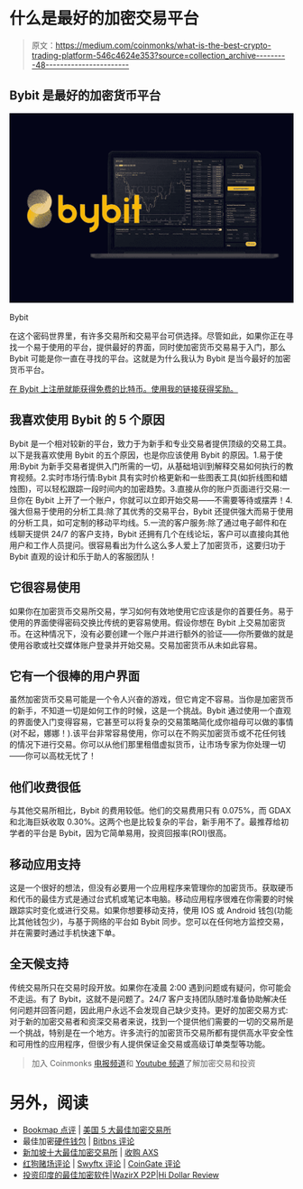 # 什么是最好的加密交易平台

> 原文：<https://medium.com/coinmonks/what-is-the-best-crypto-trading-platform-546c4624e353?source=collection_archive---------48----------------------->

## Bybit 是最好的加密货币平台

![](img/b7dd93ebab2a7206922d33bf22693258.png)

Bybit

在这个密码世界里，有许多交易所和交易平台可供选择。尽管如此，如果你正在寻找一个易于使用的平台，提供最好的界面，同时使加密货币交易易于入门，那么 Bybit 可能是你一直在寻找的平台。这就是为什么我认为 Bybit 是当今最好的加密货币平台。

[在 Bybit 上注册就能获得免费的比特币。使用我的链接获得奖励。](https://leemoneyacademy.systeme.io/be7e252c)

## 我喜欢使用 Bybit 的 5 个原因

Bybit 是一个相对较新的平台，致力于为新手和专业交易者提供顶级的交易工具。以下是我喜欢使用 Bybit 的五个原因，也是你应该使用 Bybit 的原因。1.易于使用:Bybit 为新手交易者提供入门所需的一切，从基础培训到解释交易如何执行的教育视频。2.实时市场行情:Bybit 具有实时价格更新和一些图表工具(如折线图和蜡烛图)，可以轻松跟踪一段时间内的加密趋势。3.直接从你的账户页面进行交易:一旦你在 Bybit 上开了一个账户，你就可以立即开始交易——不需要等待或摆弄！4.强大但易于使用的分析工具:除了其优秀的交易平台，Bybit 还提供强大而易于使用的分析工具，如可定制的移动平均线。5.一流的客户服务:除了通过电子邮件和在线聊天提供 24/7 的客户支持，Bybit 还拥有几个在线论坛，客户可以直接向其他用户和工作人员提问。很容易看出为什么这么多人爱上了加密货币，这要归功于 Bybit 直观的设计和乐于助人的客服团队！

## 它很容易使用

如果你在加密货币交易所交易，学习如何有效地使用它应该是你的首要任务。易于使用的界面使得密码交换比传统的更容易使用。假设你想在 Bybit 上交易加密货币。在这种情况下，没有必要创建一个账户并进行额外的验证——你所要做的就是使用谷歌或社交媒体账户登录并开始交易。交易加密货币从未如此容易。

## 它有一个很棒的用户界面

虽然加密货币交易可能是一个令人兴奋的游戏，但它肯定不容易。当你是加密货币的新手，不知道一切是如何工作的时候，这是一个挑战。Bybit 通过使用一个直观的界面使入门变得容易，它甚至可以将复杂的交易策略简化成你祖母可以做的事情(对不起，娜娜！).该平台非常容易使用，你可以在不购买加密货币或不花任何钱的情况下进行交易。你可以从他们那里租借虚拟货币，让市场专家为你处理一切——你可以高枕无忧了！

## 他们收费很低

与其他交易所相比，Bybit 的费用较低。他们的交易费用只有 0.075%，而 GDAX 和北海巨妖收取 0.30%。这两个也是比较复杂的平台，新手用不了。最推荐给初学者的平台是 Bybit，因为它简单易用，投资回报率(ROI)很高。

## 移动应用支持

这是一个很好的想法，但没有必要用一个应用程序来管理你的加密货币。获取硬币和代币的最佳方式是通过台式机或笔记本电脑。移动应用程序很难在你需要的时候跟踪实时变化或进行交易。如果你想要移动支持，使用 IOS 或 Android 钱包(功能比其他钱包少)，与基于网络的平台如 Bybit 同步。您可以在任何地方监控交易，并在需要时通过手机快速下单。

## 全天候支持

传统交易所只在交易时段开放。如果你在凌晨 2:00 遇到问题或有疑问，你可能会不走运。有了 Bybit，这就不是问题了。24/7 客户支持团队随时准备协助解决任何问题并回答问题，因此用户永远不会发现自己缺少支持。更好的加密交易方式:对于新的加密交易者和资深交易者来说，找到一个提供他们需要的一切的交易所是一个挑战，特别是在一个地方。许多流行的加密货币交易所都有提供高水平安全性和可用性的应用程序，但很少有人提供保证金交易或高级订单类型等功能。

> 加入 Coinmonks [电报频道](https://t.me/coincodecap)和 [Youtube 频道](https://www.youtube.com/c/coinmonks/videos)了解加密交易和投资

# 另外，阅读

*   [Bookmap 点评](https://coincodecap.com/bookmap-review-2021-best-trading-software) | [美国 5 大最佳加密交易所](https://coincodecap.com/crypto-exchange-usa)
*   最佳加密[硬件钱包](/coinmonks/hardware-wallets-dfa1211730c6) | [Bitbns 评论](/coinmonks/bitbns-review-38256a07e161)
*   [新加坡十大最佳加密交易所](https://coincodecap.com/crypto-exchange-in-singapore) | [收购 AXS](https://coincodecap.com/buy-axs-token)
*   [红狗赌场评论](https://coincodecap.com/red-dog-casino-review) | [Swyftx 评论](https://coincodecap.com/swyftx-review) | [CoinGate 评论](https://coincodecap.com/coingate-review)
*   [投资印度的最佳加密软件](https://coincodecap.com/best-crypto-to-invest-in-india-in-2021)|[WazirX P2P](https://coincodecap.com/wazirx-p2p)|[Hi Dollar Review](https://coincodecap.com/hi-dollar-review)